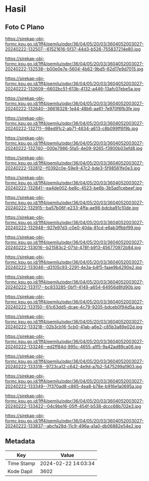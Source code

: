 # Hasil

## Foto C Plano

https://sirekap-obj-formc.kpu.go.id/1ff4/pemilu/pdpr/36/04/05/20/03/3604052003027-20240222-132507--61521616-5f37-44d3-b526-755837214e80.jpg

https://sirekap-obj-formc.kpu.go.id/1ff4/pemilu/pdpr/36/04/05/20/03/3604052003027-20240222-132538--b00e0e7e-5604-4b62-9bd5-62d17e9d7015.jpg

https://sirekap-obj-formc.kpu.go.id/1ff4/pemilu/pdpr/36/04/05/20/03/3604052003027-20240222-132609--6602bc51-613b-4132-a446-13afc07ebe5a.jpg

https://sirekap-obj-formc.kpu.go.id/1ff4/pemilu/pdpr/36/04/05/20/03/3604052003027-20240222-132640--36618328-1e44-48b6-aa61-7e970f6fb3fe.jpg

https://sirekap-obj-formc.kpu.go.id/1ff4/pemilu/pdpr/36/04/05/20/03/3604052003027-20240222-132711--98ed91c2-ab71-4634-a613-c8b099ff6f9b.jpg

https://sirekap-obj-formc.kpu.go.id/1ff4/pemilu/pdpr/36/04/05/20/03/3604052003027-20240222-132740--000e7986-5fa5-4e09-9265-f3900b03efd8.jpg

https://sirekap-obj-formc.kpu.go.id/1ff4/pemilu/pdpr/36/04/05/20/03/3604052003027-20240222-132812--f0392c0e-59e9-47c2-bde3-5f98561fe0e3.jpg

https://sirekap-obj-formc.kpu.go.id/1ff4/pemilu/pdpr/36/04/05/20/03/3604052003027-20240222-132841--ea4de002-be8c-4523-be6b-3b5ad1cebeef.jpg

https://sirekap-obj-formc.kpu.go.id/1ff4/pemilu/pdpr/36/04/05/20/03/3604052003027-20240222-132915--ba57b06f-e233-4ffa-ae98-bdcba91c10de.jpg

https://sirekap-obj-formc.kpu.go.id/1ff4/pemilu/pdpr/36/04/05/20/03/3604052003027-20240222-132948--927e97d3-c0e0-40da-81cd-e6ab3ffbbf99.jpg

https://sirekap-obj-formc.kpu.go.id/1ff4/pemilu/pdpr/36/04/05/20/03/3604052003027-20240222-133016--b21583c2-071d-478f-b913-456770972b84.jpg

https://sirekap-obj-formc.kpu.go.id/1ff4/pemilu/pdpr/36/04/05/20/03/3604052003027-20240222-133046--d3105c93-2291-4e3a-b4f5-faae9b4290e2.jpg

https://sirekap-obj-formc.kpu.go.id/1ff4/pemilu/pdpr/36/04/05/20/03/3604052003027-20240222-133117--bc833285-0bf1-4149-a654-64956d8fd90b.jpg

https://sirekap-obj-formc.kpu.go.id/1ff4/pemilu/pdpr/36/04/05/20/03/3604052003027-20240222-133150--61c63dd5-dcae-4c79-9205-bdceb0f94d5a.jpg

https://sirekap-obj-formc.kpu.go.id/1ff4/pemilu/pdpr/36/04/05/20/03/3604052003027-20240222-133218--02b3cb16-5cb0-41ab-a6e2-c85b3a89e02d.jpg

https://sirekap-obj-formc.kpu.go.id/1ff4/pemilu/pdpr/36/04/05/20/03/3604052003027-20240222-133246--ed2ff84d-995c-4655-a1f5-9a42ad89ca06.jpg

https://sirekap-obj-formc.kpu.go.id/1ff4/pemilu/pdpr/36/04/05/20/03/3604052003027-20240222-133318--9723ca12-c642-4e9d-a7b2-5475299a1903.jpg

https://sirekap-obj-formc.kpu.go.id/1ff4/pemilu/pdpr/36/04/05/20/03/3604052003027-20240222-133349--7f370ad8-c865-4ea8-b78e-b916e1a0695a.jpg

https://sirekap-obj-formc.kpu.go.id/1ff4/pemilu/pdpr/36/04/05/20/03/3604052003027-20240222-133422--04c9be16-05ff-454f-b538-dccc68b702e3.jpg

https://sirekap-obj-formc.kpu.go.id/1ff4/pemilu/pdpr/36/04/05/20/03/3604052003027-20240222-133837--abcfa28d-11c9-496a-a1a0-db06882e54e2.jpg


## Metadata

| Key        | Value               |
| ---------- | ------------------- |
| Time Stamp | 2024-02-22 14:03:34 |
| Kode Dapil | 3602                |



